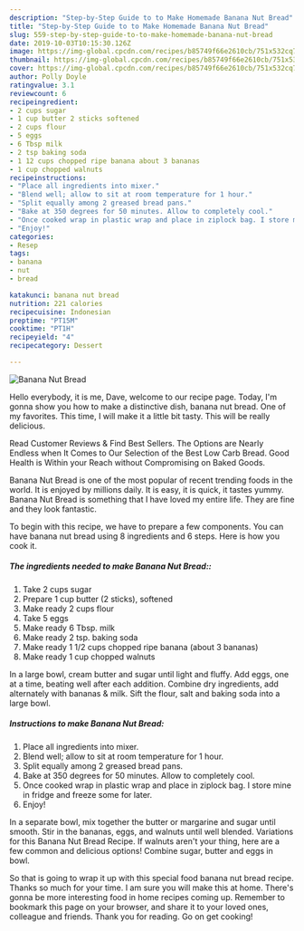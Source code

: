 ```yaml
---
description: "Step-by-Step Guide to to Make Homemade Banana Nut Bread"
title: "Step-by-Step Guide to to Make Homemade Banana Nut Bread"
slug: 559-step-by-step-guide-to-to-make-homemade-banana-nut-bread
date: 2019-10-03T10:15:30.126Z
image: https://img-global.cpcdn.com/recipes/b85749f66e2610cb/751x532cq70/banana-nut-bread-recipe-main-photo.jpg
thumbnail: https://img-global.cpcdn.com/recipes/b85749f66e2610cb/751x532cq70/banana-nut-bread-recipe-main-photo.jpg
cover: https://img-global.cpcdn.com/recipes/b85749f66e2610cb/751x532cq70/banana-nut-bread-recipe-main-photo.jpg
author: Polly Doyle
ratingvalue: 3.1
reviewcount: 6
recipeingredient:
- 2 cups sugar
- 1 cup butter 2 sticks softened
- 2 cups flour
- 5 eggs
- 6 Tbsp milk
- 2 tsp baking soda
- 1 12 cups chopped ripe banana about 3 bananas
- 1 cup chopped walnuts
recipeinstructions:
- "Place all ingredients into mixer."
- "Blend well; allow to sit at room temperature for 1 hour."
- "Split equally among 2 greased bread pans."
- "Bake at 350 degrees for 50 minutes. Allow to completely cool."
- "Once cooked wrap in plastic wrap and place in ziplock bag. I store mine in fridge and freeze some for later."
- "Enjoy!"
categories:
- Resep
tags:
- banana
- nut
- bread

katakunci: banana nut bread
nutrition: 221 calories
recipecuisine: Indonesian
preptime: "PT15M"
cooktime: "PT1H"
recipeyield: "4"
recipecategory: Dessert

---
```



![Banana Nut Bread](https://img-global.cpcdn.com/recipes/b85749f66e2610cb/751x532cq70/banana-nut-bread-recipe-main-photo.jpg)

Hello everybody, it is me, Dave, welcome to our recipe page. Today, I'm gonna show you how to make a distinctive dish, banana nut bread. One of my favorites. This time, I will make it a little bit tasty. This will be really delicious.

Read Customer Reviews &amp; Find Best Sellers. The Options are Nearly Endless when It Comes to Our Selection of the Best Low Carb Bread. Good Health is Within your Reach without Compromising on Baked Goods.

Banana Nut Bread is one of the most popular of recent trending foods in the world. It is enjoyed by millions daily. It is easy, it is quick, it tastes yummy. Banana Nut Bread is something that I have loved my entire life. They are fine and they look fantastic.


To begin with this recipe, we have to prepare a few components. You can have banana nut bread using 8 ingredients and 6 steps. Here is how you cook it.

##### The ingredients needed to make Banana Nut Bread::

1. Take 2 cups sugar
1. Prepare 1 cup butter (2 sticks), softened
1. Make ready 2 cups flour
1. Take 5 eggs
1. Make ready 6 Tbsp. milk
1. Make ready 2 tsp. baking soda
1. Make ready 1 1/2 cups chopped ripe banana (about 3 bananas)
1. Make ready 1 cup chopped walnuts


In a large bowl, cream butter and sugar until light and fluffy. Add eggs, one at a time, beating well after each addition. Combine dry ingredients, add alternately with bananas &amp; milk. Sift the flour, salt and baking soda into a large bowl. 

##### Instructions to make Banana Nut Bread:

1. Place all ingredients into mixer.
1. Blend well; allow to sit at room temperature for 1 hour.
1. Split equally among 2 greased bread pans.
1. Bake at 350 degrees for 50 minutes. Allow to completely cool.
1. Once cooked wrap in plastic wrap and place in ziplock bag. I store mine in fridge and freeze some for later.
1. Enjoy!


In a separate bowl, mix together the butter or margarine and sugar until smooth. Stir in the bananas, eggs, and walnuts until well blended. Variations for this Banana Nut Bread Recipe. If walnuts aren&#39;t your thing, here are a few common and delicious options! Combine sugar, butter and eggs in bowl. 

So that is going to wrap it up with this special food banana nut bread recipe. Thanks so much for your time. I am sure you will make this at home. There's gonna be more interesting food in home recipes coming up. Remember to bookmark this page on your browser, and share it to your loved ones, colleague and friends. Thank you for reading. Go on get cooking!
